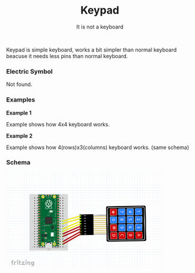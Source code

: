 <div align="center">
  <h1> Keypad </h1>
  <p> It is not a keyboard </p>
</div>  
<br/>

Keypad is simple keyboard, works a bit simpler than normal keyboard beacuse it needs less pins than normal keyboard.
### Electric Symbol

Not found.

### Examples

**Example 1**

Example shows how 4x4 keyboard works.

**Example 2**

Example shows how 4(rows)x3(columns) keyboard works. (same schema)


### Schema
<img src="https://github.com/psp515/MicroPico/blob/LibFixes/images/keypad/keypad_schema.png" alt="symbol" height=256/>
